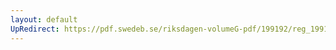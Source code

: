 ```yaml
---
layout: default
UpRedirect: https://pdf.swedeb.se/riksdagen-volumeG-pdf/199192/reg_199192/reg_199192_0533.pdf
---
```

